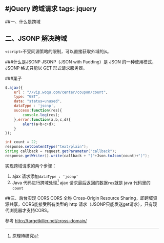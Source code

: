 #jQuery 跨域请求
tags: jquery
---
##一、什么是跨域

## 二、JSONP 解决跨域

`<script>`不受同源策略的限制，可以直接获取外域的js。

###什么是JSONP
JSONP（JSON with Padding）是 JSON 的一种使用模式，JSONP 格式只能以 GET 形式请求服务器。

###栗子

```javascript
$.ajax({
	url : "//vip.woqu.com/center/coupon/count",
	type: "GET",
	data: "status=unused",
	dataType : 'jsonp',
	success:function(res){
		console.log(res);
	},error:function(a,b,c,d){
		alert(a+b+c+d);
	}
});
```

```java
int count = 22;
response.setContentType("text/plain");
String callback = request.getParameter("callback");
response.getWriter().write(callback + "("+Json.toJson(count)+")");
```

实现跨域请求的两个步骤：
1. ajax 请求添加`dataType : 'jsonp'`
2. Java 代码进行跨域处理[^f]
ajax 请求最后返回的数据`res`就是 java 代码里的`count`


##三、后台实现 CORS
CORS 全称 Cross-Origin Resource Sharing，即跨域资源共享，CORS能接受所有类型的 http 请求（JSONP只能发送get请求），只有现代浏览器才支持CORS。

参考 http://targetkiller.net/cross-domain/

[^f]:原理待研究

